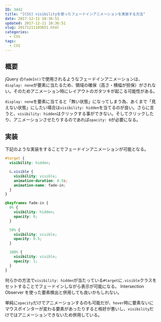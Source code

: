 ```yaml
---
ID: 3442
title: "[CSS] visibilityを使ったフェードインアニメーションを実装する方法"
date: 2017-12-11 10:36:51
updated: 2017-12-11 10:36:51
slug: 20171211103651.html
categories:
  - CSS
tags:
  - CSS
---
```


## 概要

jQuery の`fadeIn()`で使用されるようなフェードインアニメーションは、`display: none`が要素に当たるため、領域の確保（高さ・横幅が担保）がされない。そのためアニメーション時にレイアウトのガタツキが起こる可能性がある。

`display: none`を要素に当てると「無い状態」になってしまう為、あくまで「見えない状態」にしたい場合は`visibility: hidden`を当てるのが良い。さらに言うと、`visibility: hidden`はクリックする事ができない。そしてクリックしたり、アニメーションさせたりするのであれば`opacity: 0`が必要になる。

<!--more-->

## 実装

下記のような実装をすることでフェードインアニメーションが可能となる。

```scss
#target {
  visibility: hidden;

  &.visible {
    visibility: visible;
    animation-duration: 0.5s;
    animation-name: fade-in;
  }
}
```

```css
@keyframes fade-in {
  0% {
    visibility: hidden;
    opacity: 0;
  }

  50% {
    visibility: visible;
    opacity: 0.5;
  }

  100% {
    visibility: visible;
    opacity: 1;
  }
}
```

何らかの方法で`visibility: hidden`が当たっている`#target`に`.visible`クラスをセットすることでフェードインしながら表示が可能になる。
Intersection Observer を使った要素検出と併用しても良いかもしれない。

単純に`opacity`だけでアニメーションするのも可能だが、`hover`時に要素ないにマウスポインターが変わる要素があったりすると格好が悪いし、`visibility`だけではアニメーションできないため併用している。
